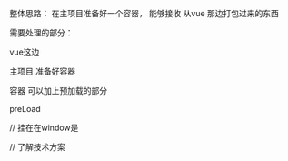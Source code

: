
整体思路： 在主项目准备好一个容器， 能够接收 从vue 那边打包过来的东西

需要处理的部分：

vue这边

主项目 准备好容器

容器 可以加上预加载的部分

preLoad

// 挂在在window是

// 了解技术方案


